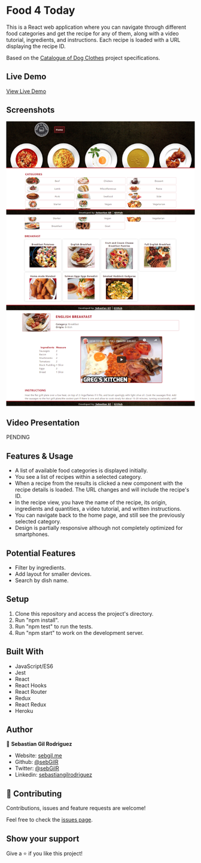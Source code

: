 # Food 4 Today

This is a React web application where you can navigate through different food categories and get the recipe for any of them, along with a video tutorial, ingredients, and instructions. Each recipe is loaded with a URL displaying the recipe ID.

Based on the [Catalogue of Dog Clothes](https://www.notion.so/Catalogue-of-Dog-Clothes-8bf1512b8ab34fa28848beb8ab698a32) project specifications.

## Live Demo

[View Live Demo](https://foodfortoday.herokuapp.com/)

## Screenshots

![screenshot](./public/screenshot.png)

## Video Presentation

PENDING

## Features & Usage

- A list of available food categories is displayed initially.
- You see a list of recipes within a selected category.
- When a recipe from the results is clicked a new component with the recipe details is loaded. The URL changes and will include the recipe's ID.
- In the recipe view, you have the name of the recipe, its origin, ingredients and quantities, a video tutorial, and written instructions.
- You can navigate back to the home page, and still see the previously selected category.
- Design is partially responsive although not completely optimized for smartphones.

## Potential Features

- Filter by ingredients.
- Add layout for smaller devices.
- Search by dish name.

## Setup

1. Clone this repository and access the project's directory.
2. Run "npm install".
3. Run "npm test" to run the tests.
4. Run "npm start" to work on the development server.

## Built With

- JavaScript/ES6
- Jest
- React
- React Hooks
- React Router
- Redux
- React Redux
- Heroku

## Author

👤 **Sebastian Gil Rodriguez**

- Website: [sebgil.me](https://sebgil.me)
- Github: [@sebGilR](https://github.com/sebGilR)
- Twitter: [@sebGilR](https://twitter.com/sebGilR)
- Linkedin: [sebastiangilrodriguez](https://www.linkedin.com/in/sebastiangilrodriguez)

## 🤝 Contributing

Contributions, issues and feature requests are welcome!

Feel free to check the [issues page](https://github.com/sebGilR/food4today/issues).

## Show your support

Give a ⭐️ if you like this project!

